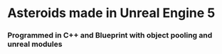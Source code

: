 # Asteroids made in Unreal Engine 5

### Programmed in C++ and Blueprint with object pooling and unreal modules 
